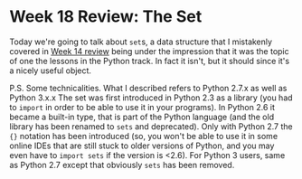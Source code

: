 Week 18 Review: The Set
====================

Today we're going to talk about `set`s, a data structure that I mistakenly covered in
[Week 14 review](http://www.codecademy.com/groups/python-fro-beginners/discussions/513db1703a03bbfc0b0006f2)
being under the impression that it was the topic of one the lessons in the Python track.
In fact it isn't, but it should since it's a nicely useful object.



P.S. Some technicalities. What I described refers to Python 2.7.x as well as Python 3.x.x
The set was first introduced in Python 2.3 as a library (you had to `import` in order
to be able to use it in your programs). In Python 2.6 it became a built-in type, that is part of the Python language
(and the old library has been renamed to `sets` and deprecated). Only with Python 2.7 the `{}` notation has been
introduced (so, you won't be able to use it in some online IDEs that are still stuck to older versions of
Python, and you may even have to `import sets` if the version is <2.6).
For Python 3 users, same as Python 2.7 except that obviously `sets` has been removed.
